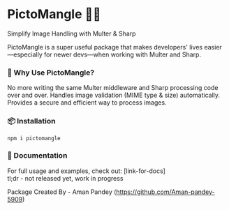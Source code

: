 # PictoMangle 🎨🔧
Simplify Image Handling with Multer & Sharp

PictoMangle is a super useful package that makes developers' lives easier—especially for newer devs—when working with Multer and Sharp.

### 🚀 Why Use PictoMangle?
No more writing the same Multer middleware and Sharp processing code over and over.
Handles image validation (MIME type & size) automatically.
Provides a secure and efficient way to process images.

### 📦 Installation
`npm i pictomangle`

### 📘 Documentation
For full usage and examples, check out:
[link-for-docs]<br>
tl;dr - not released yet, work in progress

Package Created By - Aman Pandey (https://github.com/Aman-pandey-5909)